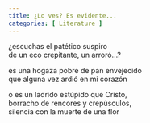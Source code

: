 ```yaml
---
title: ¿Lo ves? Es evidente...
categories: [ Literature ]
---
```


¿escuchas el patético suspiro<br>
de un eco crepitante, un arroró...?<br>

es una hogaza pobre de pan envejecido<br>
que alguna vez ardió en mi corazón<br>

o es un ladrido estúpido que Cristo, <br> 
borracho de rencores y crepúsculos,<br>
silencia con la muerte de una flor<br>



